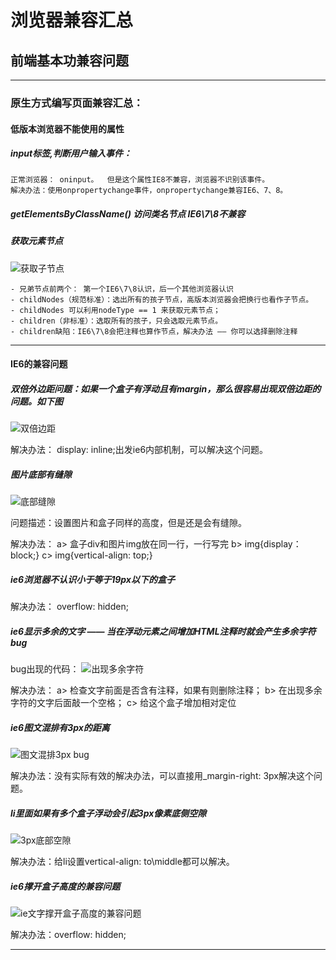 # 浏览器兼容汇总

## 前端基本功兼容问题

---
### 原生方式编写页面兼容汇总：

#### 低版本浏览器不能使用的属性

##### *input标签,判断用户输入事件：*
```
正常浏览器： oninput。  但是这个属性IE8不兼容，浏览器不识别该事件。
解决办法：使用onpropertychange事件，onpropertychange兼容IE6、7、8。
```

##### *getElementsByClassName() 访问类名节点  IE6\7\8不兼容*


##### *获取元素节点*
![获取子节点]("./Images/古董浏览器兼容/获取子节点.png")

```
- 兄弟节点前两个： 第一个IE6\7\8认识，后一个其他浏览器认识
- childNodes（规范标准）：选出所有的孩子节点，高版本浏览器会把换行也看作子节点。
- childNodes 可以利用nodeType == 1 来获取元素节点；
- children（非标准）：选取所有的孩子，只会选取元素节点。
- children缺陷：IE6\7\8会把注释也算作节点，解决办法 —— 你可以选择删除注释

```

---

#### IE6的兼容问题


##### *双倍外边距问题：如果一个盒子有浮动且有margin，那么很容易出现双倍边距的问题。如下图*
![双倍边距]('./Images/古董浏览器兼容/ie6浮动布局有margin时双倍边距.png')

解决办法： display: inline;出发ie6内部机制，可以解决这个问题。


##### *图片底部有缝隙*
![底部缝隙]('./Images/古董浏览器兼容/ie6图片底部缝隙.png')

问题描述：设置图片和盒子同样的高度，但是还是会有缝隙。

解决办法：
a> 盒子div和图片img放在同一行，一行写完
b> img{display：block;}
c> img{vertical-align: top;}

##### *ie6浏览器不认识小于等于19px以下的盒子*

解决办法： overflow: hidden;


##### *ie6显示多余的文字 —— 当在浮动元素之间增加HTML注释时就会产生多余字符bug*
bug出现的代码：
![出现多余字符]('./Images/古董浏览器兼容/ie6增加注释出现多余字符.png')

解决办法： 
a> 检查文字前面是否含有注释，如果有则删除注释；
b> 在出现多余字符的文字后面敲一个空格；
c> 给这个盒子增加相对定位


##### *ie6图文混排有3px的距离*
![图文混排3px bug]('./Images/古董浏览器兼容/ie6图文混排3pxbug.png')

解决办法：没有实际有效的解决办法，可以直接用_margin-right: 3px解决这个问题。


##### *li里面如果有多个盒子浮动会引起3px像素底侧空隙*
![3px底部空隙]('./Images/古董浏览器兼容/浮动的li引起的3px底部间隙.png')

解决办法：给li设置vertical-align: to\middle都可以解决。


##### *ie6撑开盒子高度的兼容问题*
![ie文字撑开盒子高度的兼容问题]('./Images/古董浏览器兼容/ie6文字内容撑开盒子高度.png')

解决办法：overflow: hidden;




---



